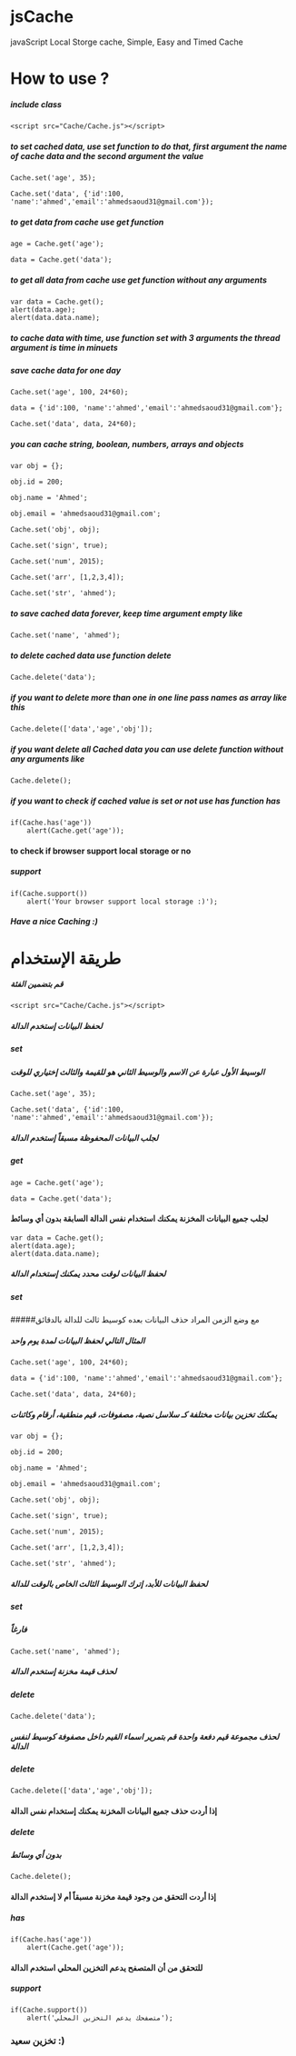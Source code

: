 # jsCache
javaScript Local Storge cache, Simple, Easy and Timed Cache

# How to use ?
##### include class

	<script src="Cache/Cache.js"></script>

##### to set cached data, use set function to do that, first argument the name of cache data and the second argument the value

	Cache.set('age', 35);
	
	Cache.set('data', {'id':100, 'name':'ahmed','email':'ahmedsaoud31@gmail.com'});

##### to get data from cache use get function

	age = Cache.get('age');
	
	data = Cache.get('data');

	
##### to get all data from cache use get function without any arguments
	
	var data = Cache.get();
	alert(data.age);
	alert(data.data.name);

##### to cache data with time, use function set with 3 arguments the thread argument is time in minuets
##### save cache data for one day

	Cache.set('age', 100, 24*60);
	
	data = {'id':100, 'name':'ahmed','email':'ahmedsaoud31@gmail.com'};
	
	Cache.set('data', data, 24*60);


##### you can cache string, boolean, numbers, arrays and objects

	var obj = {};
	
	obj.id = 200;
	
	obj.name = 'Ahmed';
	
	obj.email = 'ahmedsaoud31@gmail.com';
	
	Cache.set('obj', obj);
	
	Cache.set('sign', true);
	
	Cache.set('num', 2015);
	
	Cache.set('arr', [1,2,3,4]);
	
	Cache.set('str', 'ahmed');

##### to save cached data forever, keep time argument empty like

	Cache.set('name', 'ahmed');

##### to delete cached data use function delete

	Cache.delete('data');

##### if you want to delete more than one in one line pass names as array like this

	Cache.delete(['data','age','obj']);

##### if you want delete all Cached data you can use delete function without any arguments like

	Cache.delete();

##### if you want to check if cached value is set or not use has function has

	if(Cache.has('age'))
		alert(Cache.get('age'));
		
#### to check if browser support local storage or no 
##### support

	if(Cache.support())
		alert('Your browser support local storage :)');

##### Have a nice Caching :)

# طريقة الإستخدام
##### قم بتضمين الفئة

	<script src="Cache/Cache.js"></script>

##### لحفظ البيانات إستخدم الدالة  
##### set 
##### الوسيط الأول عبارة عن الاسم والوسيط الثاني هو للقيمة والثالث إختياري للوقت

	Cache.set('age', 35);
	
	Cache.set('data', {'id':100, 'name':'ahmed','email':'ahmedsaoud31@gmail.com'});

##### لجلب البيانات المحفوظة مسبقاً إستخدم الدالة 
##### get

	age = Cache.get('age');
	
	data = Cache.get('data');

#### لجلب جميع البيانات المخزنة يمكنك استخدام نفس الدالة السابقة بدون أي وسائط

	var data = Cache.get();
	alert(data.age);
	alert(data.data.name);
	
##### لحفظ البيانات لوقت محدد يمكنك إستخدام الدالة 
##### set 
#####مع وضع الزمن المراد حذف البيانات بعده كوسيط ثالث للدالة بالدقائق
##### المثال التالي لحفظ البيانات لمدة يوم واحد

	Cache.set('age', 100, 24*60);
	
	data = {'id':100, 'name':'ahmed','email':'ahmedsaoud31@gmail.com'};
	
	Cache.set('data', data, 24*60);


##### يمكنك تخزين بيانات مختلفة كـ سلاسل نصية، مصفوفات، قيم منطقية، أرقام وكائنات

	var obj = {};
	
	obj.id = 200;
	
	obj.name = 'Ahmed';
	
	obj.email = 'ahmedsaoud31@gmail.com';
	
	Cache.set('obj', obj);
	
	Cache.set('sign', true);
	
	Cache.set('num', 2015);
	
	Cache.set('arr', [1,2,3,4]);
	
	Cache.set('str', 'ahmed');

##### لحفظ البيانات للأبد، إترك الوسيط الثالث الخاص بالوقت للدالة 
##### set 
##### فارغاً

	Cache.set('name', 'ahmed');

##### لحذف قيمة مخزنة إستخدم الدالة  
##### delete

	Cache.delete('data');

##### لحذف مجموعة قيم دفعة واحدة قم بتمرير اسماء القيم داخل مصفوفة كوسيط لنفس الدالة 
##### delete

	Cache.delete(['data','age','obj']);

#### إذا أردت حذف جميع البيانات المخزنة يمكنك إستخدام نفس الدالة 
##### delete 
##### بدون أي وسائط

	Cache.delete();

#### إذا أردت التحقق من وجود قيمة مخزنة مسبقاً أم لا إستخدم الدالة 
##### has

	if(Cache.has('age'))
		alert(Cache.get('age'));

#### للتحقق من أن المتصفح يدعم التخزين المحلي استخدم الدالة 
##### support

	if(Cache.support())
		alert('متصفحك يدعم التخزين المحلي');
### تخزين سعيد :)

